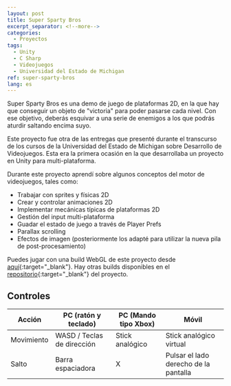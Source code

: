 ```yaml
---
layout: post
title: Super Sparty Bros
excerpt_separator: <!--more-->
categories:
  - Proyectos
tags:
  - Unity
  - C Sharp
  - Videojuegos
  - Universidad del Estado de Michigan
ref: super-sparty-bros
lang: es
---
```


Super Sparty Bros es una demo de juego de plataformas 2D, en la que hay que conseguir un objeto de "victoria" para poder pasarse cada nivel.
Con ese objetivo, deberás esquivar a una serie de enemigos a los que podrás aturdir saltando encima suyo.

<!--more-->

Este proyecto fue otra de las entregas que presenté durante el transcurso de los cursos de la Universidad del Estado de Michigan sobre Desarrollo de Videojuegos.
Esta era la primera ocasión en la que desarrollaba un proyecto en Unity para multi-plataforma.

Durante este proyecto aprendí sobre algunos conceptos del motor de videojuegos, tales como:
* Trabajar con sprites y físicas 2D
* Crear y controlar animaciones 2D
* Implementar mecánicas típicas de plataformas 2D
* Gestión del input multi-plataforma
* Guadar el estado de juego a través de Player Prefs
* Parallax scrolling
* Efectos de imagen (posteriormente los adapté para utilizar la nueva pila de post-procesamiento)

Puedes jugar con una build WebGL de este proyecto desde [aquí](/assets/webgl/super-sparty-bros){:target="_blank"}.
Hay otras builds disponibles en el [repositorio](https://github.com/azarrias/super-sparty-bros){:target="_blank"} del proyecto.

## Controles

Acción     | PC (ratón y teclado)        | PC (Mando tipo Xbox) | Móvil
---------- | --------------------------- | -------------------- | ------
Movimiento | WASD / Teclas de dirección  | Stick analógico      | Stick analógico virtual
Salto      | Barra espaciadora           | X                    | Pulsar el lado derecho de la pantalla

